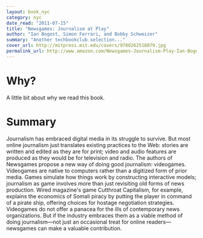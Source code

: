 ```yaml
---
layout: book_nyc
category: nyc
date_read: "2011-07-15"
title: "Newsgames: Journalism at Play"
author: "Ian Bogost, Simon Ferrari, and Bobby Schweizer"
summary: "Another techbookclub selection..."
cover_url: http://mitpress.mit.edu/covers/9780262518079.jpg
permalink_url: http://www.amazon.com/Newsgames-Journalism-Play-Ian-Bogost/dp/0262518074/
---
```


# Why?
A little bit about why we read this book.

# Summary
Journalism has embraced digital media in its struggle to survive. But most online journalism just translates existing practices to the Web: stories are written and edited as they are for print; video and audio features are produced as they would be for television and radio. The authors of Newsgames propose a new way of doing good journalism: videogames. Videogames are native to computers rather than a digitized form of prior media. Games simulate how things work by constructing interactive models; journalism as game involves more than just revisiting old forms of news production. Wired magazine's game Cutthroat Capitalism, for example, explains the economics of Somali piracy by putting the player in command of a pirate ship, offering choices for hostage negotiation strategies. Videogames do not offer a panacea for the ills of contemporary news organizations. But if the industry embraces them as a viable method of doing journalism—not just an occasional treat for online readers—newsgames can make a valuable contribution.
